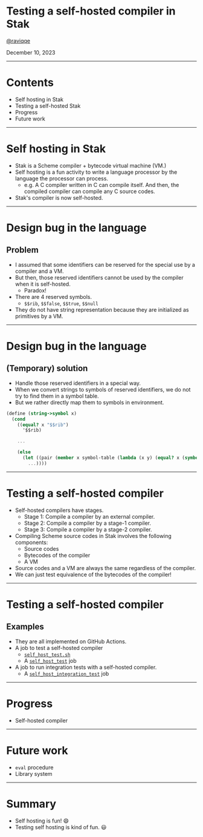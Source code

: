 # Testing a self-hosted compiler in Stak

[@raviqqe](https://github.com/raviqqe)

December 10, 2023

---

# Contents

- Self hosting in Stak
- Testing a self-hosted Stak
- Progress
- Future work

---

# Self hosting in Stak

- Stak is a Scheme compiler + bytecode virtual machine (VM.)
- Self hosting is a fun activity to write a language processor by the language the processor can process.
  - e.g. A C compiler written in C can compile itself. And then, the compiled compiler can compile any C source codes.
- Stak's compiler is now self-hosted.

---

# Design bug in the language

## Problem

- I assumed that some identifiers can be reserved for the special use by a compiler and a VM.
- But then, those reserved identifiers cannot be used by the compiler when it is self-hosted.
  - Paradox!
- There are 4 reserved symbols.
  - `$$rib`, `$$false`, `$$true`, `$$null`
- They do not have string representation because they are initialized as primitives by a VM.

---

# Design bug in the language

## (Temporary) solution

- Handle those reserved identifiers in a special way.
- When we convert strings to symbols of reserved identifiers, we do not try to find them in a symbol table.
- But we rather directly map them to symbols in environment.

```scheme
(define (string->symbol x)
  (cond
    ((equal? x "$$rib")
      '$$rib)

    ...

    (else
      (let ((pair (member x symbol-table (lambda (x y) (equal? x (symbol->string y))))))
        ...))))
```

---

# Testing a self-hosted compiler

- Self-hosted compilers have stages.
  - Stage 1: Compile a compiler by an external compiler.
  - Stage 2: Compile a compiler by a stage-1 compiler.
  - Stage 3: Compile a compiler by a stage-2 compiler.
- Compiling Scheme source codes in Stak involves the following components:
  - Source codes
  - Bytecodes of the compiler
  - A VM
- Source codes and a VM are always the same regardless of the compiler.
- We can just test equivalence of the bytecodes of the compiler!

---

# Testing a self-hosted compiler

## Examples

- They are all implemented on GitHub Actions.
- A job to test a self-hosted compiler
  - [`self_host_test.sh`](https://github.com/raviqqe/stak/blob/ba90acc9e91a63e35d02d19cd83ef73cbcade1d3/tools/self_host_test.sh)
  - A [`self_host_test`](https://github.com/raviqqe/stak/blob/de88c7a7bffb9ed0baa1d9fb9b0801bf2121a941/.github/workflows/test.yaml#L110) job
- A job to run integration tests with a self-hosted compiler.
  - A [`self_host_integration_test`](https://github.com/raviqqe/stak/blob/de88c7a7bffb9ed0baa1d9fb9b0801bf2121a941/.github/workflows/test.yaml#L84) job

---

# Progress

- Self-hosted compiler

---

# Future work

- `eval` procedure
- Library system

---

# Summary

- Self hosting is fun! 😄
- Testing self hosting is kind of fun. 😃
